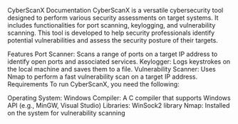 CyberScanX Documentation
CyberScanX is a versatile cybersecurity tool designed to perform various security assessments on target systems. It includes functionalities for port scanning, keylogging, and vulnerability scanning. This tool is developed to help security professionals identify potential vulnerabilities and assess the security posture of their targets.

Features
Port Scanner: Scans a range of ports on a target IP address to identify open ports and associated services.
Keylogger: Logs keystrokes on the local machine and saves them to a file.
Vulnerability Scanner: Uses Nmap to perform a fast vulnerability scan on a target IP address.
Requirements
To run CyberScanX, you need the following:

Operating System: Windows
Compiler: A C compiler that supports Windows API (e.g., MinGW, Visual Studio)
Libraries: WinSock2 library
Nmap: Installed on the system for vulnerability scanning
